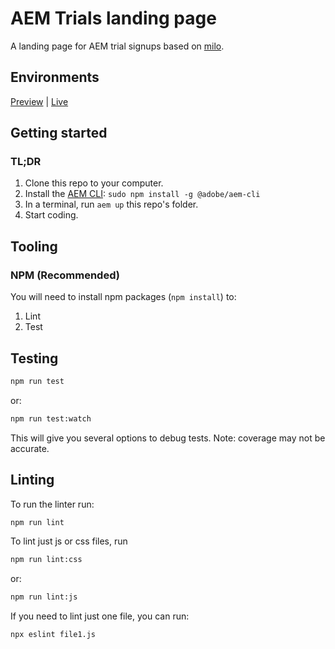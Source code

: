 # AEM Trials landing page

A landing page for AEM trial signups based on [milo](https://github.com/adobecom/milo).

## Environments
[Preview](https://main--aem-trials--adobe.hlx.page/) | [Live](https://aem-trial.adobe.com)

## Getting started

### TL;DR
1. Clone this repo to your computer.
1. Install the [AEM CLI](https://github.com/adobe/helix-cli): `sudo npm install -g @adobe/aem-cli`
1. In a terminal, run `aem up` this repo's folder.
1. Start coding.

## Tooling

### NPM (Recommended)
You will need to install npm packages (`npm install`) to:

1. Lint
2. Test

## Testing
```sh
npm run test
```
or:
```sh
npm run test:watch
```
This will give you several options to debug tests. Note: coverage may not be accurate.

## Linting
To run the linter run:
```sh
npm run lint
```
To lint just js or css files, run
```sh
npm run lint:css
```
or:
```sh
npm run lint:js
```
If you need to lint just one file, you can run:
```sh
npx eslint file1.js
```
